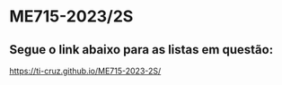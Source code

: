 # ME715-2023/2S

## Segue o link abaixo para as listas em questão:

https://ti-cruz.github.io/ME715-2023-2S/
